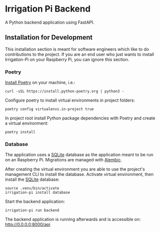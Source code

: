 # Irrigation Pi Backend

A Python backend application using FastAPI.

## Installation for Development
This installation section is meant for software engineers which like to do contributions to the project.
If you are an end user who just wants to install Irrigation-Pi on your Raspberry Pi, you can ignore this section. 

### Poetry
[Install Poetry](https://python-poetry.org/docs/#installation) on your machine, i.e.:
```shell
curl -sSL https://install.python-poetry.org | python3 -
```

Configure poetry to install virtual environments in project folders:
```shell
poetry config virtualenvs.in-project true
```

In project root install Python package dependencies with Poetry and create a virtual environment:
```shell
poetry install
```

### Database
The application uses a [SQLite](https://www.sqlite.org/) database as the application meant to be run on an Raspberry Pi.
Migrations are managed with [Alembic](https://alembic.sqlalchemy.org/).

After creating the virtual environment you are able to use the project's management CLI to install the database.
Activate virtual environment, then install the [SQLite](https://www.sqlite.org/) database:
```shell
source .venv/bin/activate
irrigation-pi install database
```

Start the backend application:
```shell
irrigation-pi run backend
```
The backend application is running afterwards and is accessible on: http://0.0.0.0:8000/api 
